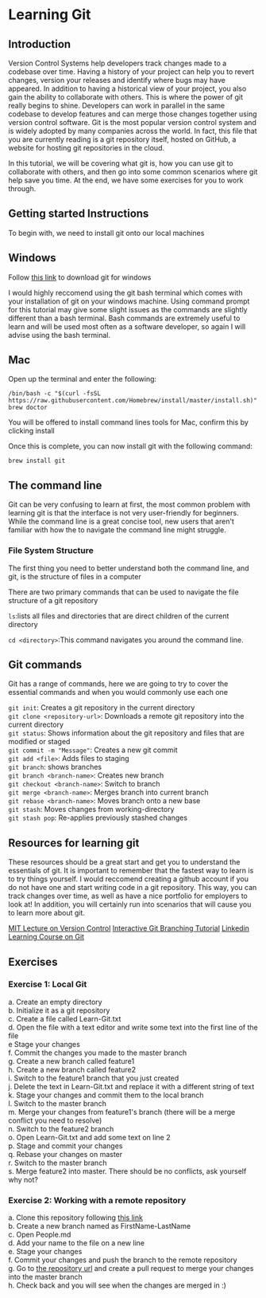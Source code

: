 # Learning Git

## Introduction

Version Control Systems help developers track changes made to a codebase over time. Having a history of your project can help you to revert changes, version your releases and identify where bugs may have appeared. In addition to having a historical view of your project, you also gain the ability to collaborate with others. This is where the power of git really begins to shine. Developers can work in parallel in the same codebase to develop features and can merge those changes together using version control software. Git is the most popular version control system and is widely adopted by many companies across the world. In fact, this file that you are currently reading is a git repository itself, hosted on GitHub, a website for hosting git repositories in the cloud. 

In this tutorial, we will be covering what git is, how you can use git to collaborate with others, and then go into some common scenarios where git help save you time. At the end, we have some exercises for you to work through.

## Getting started Instructions
To begin with, we need to install git onto our local machines
## Windows
Follow [this link](https://git-scm.com/download/win) to download git for windows

I would highly reccomend using the git bash terminal which comes with your installation of git on your windows machine. Using command prompt for this tutorial may give some slight issues as the commands are slightly different than a bash terminal. Bash commands are extremely useful to learn and will be used most often as a software developer, so again I will advise using the bash terminal.
## Mac
Open up the terminal and enter the following:

```
/bin/bash -c "$(curl -fsSL https://raw.githubusercontent.com/Homebrew/install/master/install.sh)"
brew doctor
```

You will be offered to install command lines tools for Mac, confirm this by clicking install

Once this is complete, you can now install git with the following command:

```
brew install git
```

## The command line

Git can be very confusing to learn at first, the most common problem with learning git is that the interface is not very user-friendly for beginners. While the command line is a great concise tool, new users that aren't familiar with how the to navigate the command line might struggle.
### File System Structure
The first thing you need to better understand both the command line, and git, is the structure of files in a computer

There are two primary commands that can be used to navigate the file structure of a git repository

```ls```:lists all files and directories that are direct children of the current directory 

```cd <directory>```:This command navigates you around the command line.
####


## Git commands

Git has a range of commands, here we are going to try to cover the essential commands and when you would commonly use each one

```git init```: Creates a git repository in the current directory<br/>
```git clone <repository-url>```: Downloads a remote git repository into the current directory</br>
```git status```: Shows information about the git repository and files that are modified or staged<br/>
```git commit -m "Message"```: Creates a new git commit<br/>
```git add <file>```: Adds files to staging<br/>
```git branch```: shows branches<br/>
```git branch <branch-name>```: Creates new branch<br/>
```git checkout <branch-name>```: Switch to branch<br/>
```git merge <branch-name>```: Merges branch into current branch<br/>
```git rebase <branch-name>```: Moves branch onto a new base<br/>
```git stash```: Moves changes from working-directory<br/>
```git stash pop```: Re-applies previously stashed changes<br/>

## Resources for learning git

These resources should be a great start and get you to understand the essentials of git. It is important to remember that the fastest way to learn is to try things yourself. I would reccomend creating a github account if you do not have one and start writing code in a git repository. This way, you can track changes over time, as well as have a nice portfolio for employers to look at! In addition, you will certainly run into scenarios that will cause you to learn more about git.

[MIT Lecture on Version Control](https://www.youtube.com/watch?time_continue=5&v=2sjqTHE0zok&feature=emb_logo)
[Interactive Git Branching Tutorial](https://learngitbranching.js.org/)
[Linkedin Learning Course on Git](https://www.linkedin.com/learning/git-essential-training-the-basics/use-git-version-control-software-to-manage-project-code?u=2212297)


## Exercises

### Exercise 1: Local Git

a. Create an empty directory<br>
b. Initialize it as a git repository<br>
c. Create a file called Learn-Git.txt<br>
d. Open the file with a text editor and write some text into the first line of the file<br>
e  Stage your changes<br>
f. Commit the changes you made to the master branch<br>
g. Create a new branch called feature1<br>
h. Create a new branch called feature2<br>
i. Switch to the feature1 branch that you just created<br>
j. Delete the text in Learn-Git.txt and replace it with a different string of text<br>
k. Stage your changes and commit them to the local branch<br>
l. Switch to the master branch<br>
m. Merge your changes from feature1's branch (there will be a merge conflict you need to resolve)<br>
n. Switch to the feature2 branch<br>
o. Open Learn-Git.txt and add some text on line 2<br>
p. Stage and commit your changes<br>
q. Rebase your changes on master<br>
r. Switch to the master branch<br>
s. Merge feature2 into master. There should be no conflicts, ask yourself why not?<br>

### Exercise 2: Working with a remote repository

a. Clone this repository following [this link](https://github.com/Wentworth-Computer-Science-Society/Learn-Git)<br>
b. Create a new branch named as FirstName-LastName<br>
c. Open People.md<br>
d. Add your name to the file on a new line<br>
e. Stage your changes<br>
f. Commit your changes and push the branch to the remote repository<br>
g. Go to [the repository url](https://github.com/Wentworth-Computer-Science-Society/Learn-Git) and create a pull request to merge your changes into the master branch<br>
h. Check back and you will see when the changes are merged in :)<br>
